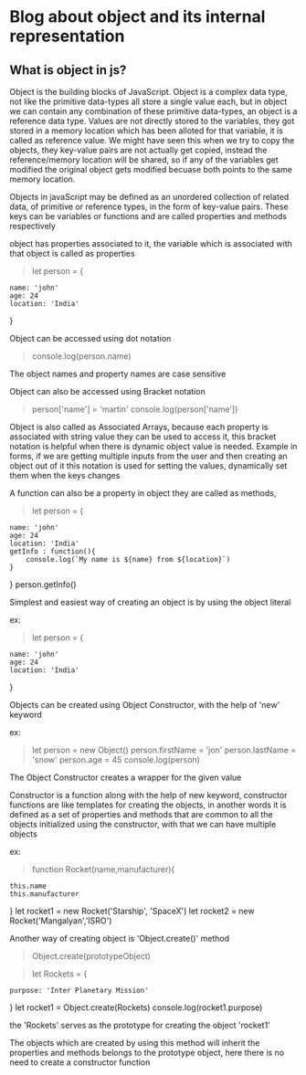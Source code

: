 # Blog about object and its internal representation

## What is object in js?

Object is the building blocks of JavaScript. Object is a complex data type, not like the primitive data-types all store a single value each, but in object we can contain any combination of these primitive data-types, an object is a reference data type. Values are not directly stored to the variables, they got stored in a memory location which has been alloted for that variable, it is called as reference value. We might have seen this when we try to copy the objects, they key-value pairs are not actually get copied, instead the reference/memory location will be shared, so if any of the variables get modified the original object gets modified becuase both points to the same memory location.

Objects in javaScript may be defined as an unordered collection of related data, of primitive or reference types, in the form of key-value pairs. These keys can be variables or functions and are called properties and methods respectively

object has properties associated to it, the variable which is associated with that object is called as properties

> let person = {

    name: 'john'
    age: 24
    location: 'India'

}

Object can be accessed using dot notation

> console.log(person.name)

The object names and property names are case sensitive

Object can also be accessed using Bracket notation

> person['name'] = 'martin'
> console.log(person['name'])

Object is also called as Associated Arrays, because each property is associated with string value they can be used to access it, this bracket notation is helpful when there is dynamic object value is needed. Example in forms, if we are getting multiple inputs from the user and then creating an object out of it this notation is used for setting the values, dynamically set them when the keys changes

A function can also be a property in object they are called as methods,

> let person = {

    name: 'john'
    age: 24
    location: 'India'
    getInfo : function(){
        console.log(`My name is ${name} from ${location}`)
    }

}
person.getInfo()

Simplest and easiest way of creating an object is by using the object literal

ex:

> let person = {

    name: 'john'
    age: 24
    location: 'India'

}

Objects can be created using Object Constructor, with the help of 'new' keyword

ex:

> let person = new Object()
> person.firstName = 'jon'
> person.lastName = 'snow'
> person.age = 45
> console.log(person)

The Object Constructor creates a wrapper for the given value

Constructor is a function along with the help of new keyword, constructor functions are like templates for creating the objects, in another words it is defined as a set of properties and methods that are common to all the objects initialized using the constructor, with that we can have multiple objects

ex:

> function Rocket(name,manufacturer){

    this.name
    this.manufacturer

}
let rocket1 = new Rocket('Starship', 'SpaceX')
let rocket2 = new Rocket('Mangalyan','ISRO')

Another way of creating object is 'Object.create()' method

> Object.create(prototypeObject)

> let Rockets = {

    purpose: 'Inter Planetary Mission'

}
let rocket1 = Object.create(Rockets)
console.log(rocket1.purpose)

the 'Rockets' serves as the prototype for creating the object 'rocket1'

The objects which are created by using this method will inherit the properties and methods belongs to the prototype object, here there is no need to create a constructor function

